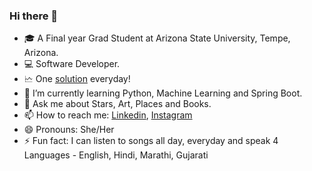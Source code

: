 ### Hi there 👋


- 🎓 A Final year Grad Student at Arizona State University, Tempe, Arizona.
- 💻 Software Developer.
- 🗠  One [solution](https://leetcode.com/pruthashouche/) everyday!
- 🌱 I’m currently learning Python, Machine Learning and Spring Boot.
- 💬 Ask me about Stars, Art, Places and Books. 
- 📫 How to reach me: [Linkedin](https://www.linkedin.com/in/prutha-shouche/), [Instagram](https://www.instagram.com/prutha_shouche/)
- 😄 Pronouns: She/Her
- ⚡ Fun fact: I can listen to songs all day, everyday and speak 4 Languages - English, Hindi, Marathi, Gujarati


